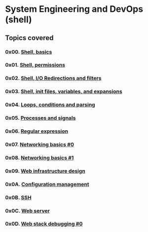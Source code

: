 # System Engineering and DevOps (shell)

## Topics covered
### 0x00. [Shell, basics](https://github.com/GideonBature/alx-system_engineering-devops/tree/master/0x00-shell_basics)
### 0x01. [Shell, permissions](https://github.com/GideonBature/alx-system_engineering-devops/tree/master/0x01-shell_permissions)
### 0x02. [Shell, I/O Redirections and filters](https://github.com/GideonBature/alx-system_engineering-devops/tree/master/0x02-shell_redirections)
### 0x03. [Shell, init files, variables, and expansions](https://github.com/GideonBature/alx-system_engineering-devops/tree/master/0x03-shell_variables_expansions)
### 0x04. [Loops, conditions and parsing](https://github.com/GideonBature/alx-system_engineering-devops/tree/master/0x04-loops_conditions_and_parsing)
### 0x05. [Processes and signals](https://github.com/GideonBature/alx-system_engineering-devops/tree/master/0x05-processes_and_signals)
### 0x06. [Regular expression](https://github.com/GideonBature/alx-system_engineering-devops/tree/master/0x06-regular_expressions)
### 0x07. [Networking basics #0](https://github.com/GideonBature/alx-system_engineering-devops/tree/master/0x07-networking_basics)
### 0x08. [Networking basics #1](https://github.com/GideonBature/alx-system_engineering-devops/tree/master/0x08-networking_basics_2)
### 0x09. [Web infrastructure design](https://github.com/GideonBature/alx-system_engineering-devops/tree/master/0x09-web_infrastructure_design)
### 0x0A. [Configuration management](https://github.com/GideonBature/alx-system_engineering-devops/tree/master/0x0A-configuration_management)
### 0x0B. [SSH](https://github.com/GideonBature/alx-system_engineering-devops/tree/master/0x0B-ssh)
### 0x0C. [Web server](https://github.com/GideonBature/alx-system_engineering-devops/tree/master/0x0C-web_server)
### 0x0D. [Web stack debugging #0](https://github.com/GideonBature/alx-system_engineering-devops/tree/master/0x0D-web_stack_debugging_0)
